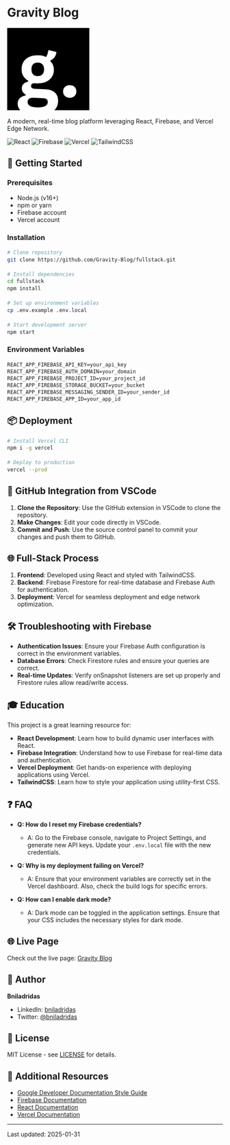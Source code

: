 # Gravity Blog

![Gravity Blog](/public/web-app-manifest-192x192.png)

A modern, real-time blog platform leveraging React, Firebase, and Vercel Edge Network.

![React](https://img.shields.io/badge/React-20232A?style=for-the-badge&logo=react&logoColor=61DAFB)
![Firebase](https://img.shields.io/badge/Firebase-FFCA28?style=for-the-badge&logo=firebase&logoColor=white)
![Vercel](https://img.shields.io/badge/Vercel-000000?style=for-the-badge&logo=vercel&logoColor=white)
![TailwindCSS](https://img.shields.io/badge/TailwindCSS-38B2AC?style=for-the-badge&logo=tailwind-css&logoColor=white)

## 🚀 Getting Started

### Prerequisites
- Node.js (v16+)
- npm or yarn
- Firebase account
- Vercel account

### Installation
```bash
# Clone repository
git clone https://github.com/Gravity-Blog/fullstack.git

# Install dependencies
cd fullstack
npm install

# Set up environment variables
cp .env.example .env.local

# Start development server
npm start
```

### Environment Variables
```env
REACT_APP_FIREBASE_API_KEY=your_api_key
REACT_APP_FIREBASE_AUTH_DOMAIN=your_domain
REACT_APP_FIREBASE_PROJECT_ID=your_project_id
REACT_APP_FIREBASE_STORAGE_BUCKET=your_bucket
REACT_APP_FIREBASE_MESSAGING_SENDER_ID=your_sender_id
REACT_APP_FIREBASE_APP_ID=your_app_id
```

## 📦 Deployment
```bash
# Install Vercel CLI
npm i -g vercel

# Deploy to production
vercel --prod
```

## 🔄 GitHub Integration from VSCode
1. **Clone the Repository**: Use the GitHub extension in VSCode to clone the repository.
2. **Make Changes**: Edit your code directly in VSCode.
3. **Commit and Push**: Use the source control panel to commit your changes and push them to GitHub.

## 🌐 Full-Stack Process
1. **Frontend**: Developed using React and styled with TailwindCSS.
2. **Backend**: Firebase Firestore for real-time database and Firebase Auth for authentication.
3. **Deployment**: Vercel for seamless deployment and edge network optimization.

## 🛠️ Troubleshooting with Firebase
- **Authentication Issues**: Ensure your Firebase Auth configuration is correct in the environment variables.
- **Database Errors**: Check Firestore rules and ensure your queries are correct.
- **Real-time Updates**: Verify onSnapshot listeners are set up properly and Firestore rules allow read/write access.

## 🎓 Education
This project is a great learning resource for:
- **React Development**: Learn how to build dynamic user interfaces with React.
- **Firebase Integration**: Understand how to use Firebase for real-time data and authentication.
- **Vercel Deployment**: Get hands-on experience with deploying applications using Vercel.
- **TailwindCSS**: Learn how to style your application using utility-first CSS.

## ❓ FAQ
- **Q: How do I reset my Firebase credentials?**
  - A: Go to the Firebase console, navigate to Project Settings, and generate new API keys. Update your `.env.local` file with the new credentials.

- **Q: Why is my deployment failing on Vercel?**
  - A: Ensure that your environment variables are correctly set in the Vercel dashboard. Also, check the build logs for specific errors.

- **Q: How can I enable dark mode?**
  - A: Dark mode can be toggled in the application settings. Ensure that your CSS includes the necessary styles for dark mode.

## 🌐 Live Page
Check out the live page: [Gravity Blog](https://grav-i-ty.vercel.app)

## 👤 Author
**Bniladridas**
- LinkedIn: [bniladridas](https://www.linkedin.com/in/bniladridas/)
- Twitter: [@bniladridas](https://x.com/bniladridas)

## 📜 License
MIT License - see [LICENSE](LICENSE) for details.

## 📄 Additional Resources
- [Google Developer Documentation Style Guide](https://developers.google.com/style)
- [Firebase Documentation](https://firebase.google.com/docs)
- [React Documentation](https://reactjs.org/docs/getting-started.html)
- [Vercel Documentation](https://vercel.com/docs)

---
Last updated: 2025-01-31
